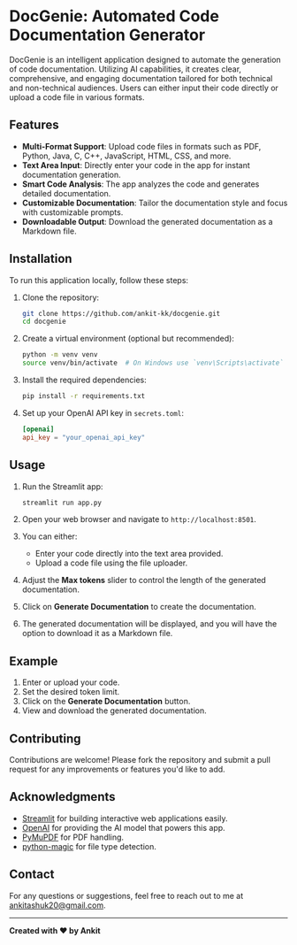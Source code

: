 # DocGenie: Automated Code Documentation Generator

DocGenie is an intelligent application designed to automate the generation of code documentation. Utilizing AI capabilities, it creates clear, comprehensive, and engaging documentation tailored for both technical and non-technical audiences. Users can either input their code directly or upload a code file in various formats.

## Features

- **Multi-Format Support**: Upload code files in formats such as PDF, Python, Java, C, C++, JavaScript, HTML, CSS, and more.
- **Text Area Input**: Directly enter your code in the app for instant documentation generation.
- **Smart Code Analysis**: The app analyzes the code and generates detailed documentation.
- **Customizable Documentation**: Tailor the documentation style and focus with customizable prompts.
- **Downloadable Output**: Download the generated documentation as a Markdown file.

## Installation

To run this application locally, follow these steps:

1. Clone the repository:
   ```bash
   git clone https://github.com/ankit-kk/docgenie.git
   cd docgenie
   ```

2. Create a virtual environment (optional but recommended):
   ```bash
   python -m venv venv
   source venv/bin/activate  # On Windows use `venv\Scripts\activate`
   ```

3. Install the required dependencies:
   ```bash
   pip install -r requirements.txt
   ```

4. Set up your OpenAI API key in `secrets.toml`:
   ```toml
   [openai]
   api_key = "your_openai_api_key"
   ```

## Usage

1. Run the Streamlit app:
   ```bash
   streamlit run app.py
   ```

2. Open your web browser and navigate to `http://localhost:8501`.

3. You can either:
   - Enter your code directly into the text area provided.
   - Upload a code file using the file uploader.

4. Adjust the **Max tokens** slider to control the length of the generated documentation.

5. Click on **Generate Documentation** to create the documentation. 

6. The generated documentation will be displayed, and you will have the option to download it as a Markdown file.

## Example

1. Enter or upload your code.
2. Set the desired token limit.
3. Click on the **Generate Documentation** button.
4. View and download the generated documentation.


## Contributing

Contributions are welcome! Please fork the repository and submit a pull request for any improvements or features you'd like to add.

## Acknowledgments

- [Streamlit](https://streamlit.io/) for building interactive web applications easily.
- [OpenAI](https://openai.com/) for providing the AI model that powers this app.
- [PyMuPDF](https://pymupdf.readthedocs.io/en/latest/) for PDF handling.
- [python-magic](https://github.com/ahupp/python-magic) for file type detection.

## Contact

For any questions or suggestions, feel free to reach out to me at ankitashuk20@gmail.com.

---

**Created with ❤️ by Ankit**

